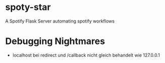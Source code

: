 # spoty-star
A Spotify Flask Server automating spotify workflows

# Debugging Nightmares

- localhost bei redirect und /callback nicht gleich behandelt wie 127.0.0.1